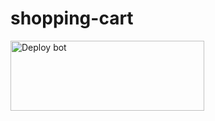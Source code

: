 # shopping-cart




<a href="https://shopping-cart68-72580a2f0709.herokuapp.com/" target="blank"><img align="center" src="[https://i.ibb.co/grcW978/download-6.jpg](https://i.ibb.co/cT7ZsYD/IMG-20230721-WA0053.png)https://i.ibb.co/cT7ZsYD/IMG-20230721-WA0053.png" alt="Deploy bot" height="112" width="310" /></a>

